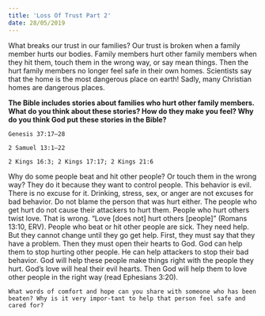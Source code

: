 ```yaml
---
title: 'Loss Of Trust Part 2'
date: 28/05/2019
---
```


What breaks our trust in our families? Our trust is broken when a family member hurts our bodies. Family members hurt other family members when they hit them, touch them in the wrong way, or say mean things. Then the hurt family members no longer feel safe in their own homes. Scientists say that the home is the most dangerous place on earth! Sadly, many Christian homes are dangerous places. 

**The Bible includes stories about families who hurt other family members. What do you think about these stories? How do they make you feel? Why do you think God put these stories in the Bible?**

`Genesis 37:17–28`

`2 Samuel 13:1–22`

`2 Kings 16:3; 2 Kings 17:17; 2 Kings 21:6`

Why do some people beat and hit other people? Or touch them in the wrong way? They do it because they want to control people. This behavior is evil. There is no excuse for it. Drinking, stress, sex, or anger are not excuses for bad behavior. Do not blame the person that was hurt either. The people who get hurt do not cause their attackers to hurt them. People who hurt others twist love. That is wrong. “Love [does not] hurt others [people]” (Romans 13:10, ERV). People who beat or hit other people are sick. They need help. But they cannot change until they go get help. First, they must say that they have a problem. Then they must open their hearts to God. God can help them to stop hurting other people. He can help attackers to stop their bad behavior. God will help these people make things right with the people they hurt. God’s love will heal their evil hearts. Then God will help them to love other people in the right way (read Ephesians 3:20).

`What words of comfort and hope can you share with someone who has been beaten? Why is it very impor-tant to help that person feel safe and cared for?`